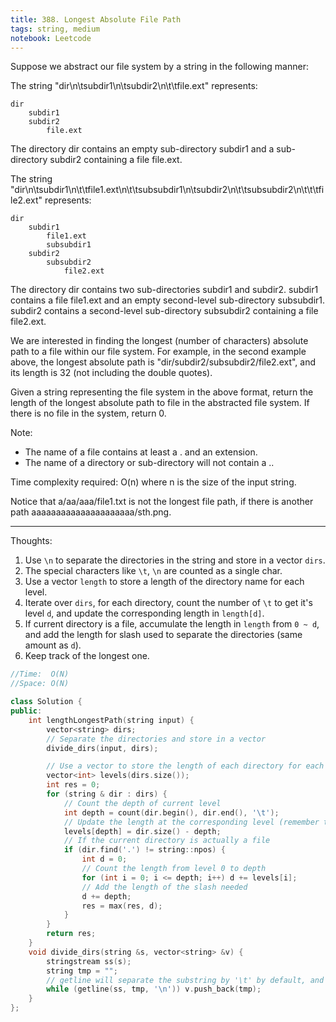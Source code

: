 ```yaml
---
title: 388. Longest Absolute File Path
tags: string, medium
notebook: Leetcode
---
```


Suppose we abstract our file system by a string in the following manner:

The string "dir\n\tsubdir1\n\tsubdir2\n\t\tfile.ext" represents:
```
dir
    subdir1
    subdir2
        file.ext
```
The directory dir contains an empty sub-directory subdir1 and a sub-directory subdir2 containing a file file.ext.

The string "dir\n\tsubdir1\n\t\tfile1.ext\n\t\tsubsubdir1\n\tsubdir2\n\t\tsubsubdir2\n\t\t\tfile2.ext" represents:

```
dir
    subdir1
        file1.ext
        subsubdir1
    subdir2
        subsubdir2
            file2.ext
```

The directory dir contains two sub-directories subdir1 and subdir2. subdir1 contains a file file1.ext and an empty second-level sub-directory subsubdir1. subdir2 contains a second-level sub-directory subsubdir2 containing a file file2.ext.

We are interested in finding the longest (number of characters) absolute path to a file within our file system. For example, in the second example above, the longest absolute path is "dir/subdir2/subsubdir2/file2.ext", and its length is 32 (not including the double quotes).

Given a string representing the file system in the above format, return the length of the longest absolute path to file in the abstracted file system. If there is no file in the system, return 0.

Note:
- The name of a file contains at least a . and an extension.
- The name of a directory or sub-directory will not contain a ..

Time complexity required: O(n) where n is the size of the input string.

Notice that a/aa/aaa/file1.txt is not the longest file path, if there is another path aaaaaaaaaaaaaaaaaaaaa/sth.png.

----------
Thoughts:
1. Use `\n` to separate the directories in the string and store in a vector `dirs`.
2. The special characters like `\t`, `\n` are counted as a single char.
3. Use a vector `length` to store a length of the directory name for each level.
4. Iterate over `dirs`, for each directory, count the number of `\t` to get it's level `d`, and update the corresponding length in `length[d]`.
5. If current directory is a file, accumulate the length in `length` from `0 ~ d`, and add the length for slash used to separate the directories (same amount as `d`).
6. Keep track of the longest one.

```c++
//Time:  O(N)
//Space: O(N)

class Solution {
public:
    int lengthLongestPath(string input) {
        vector<string> dirs;
        // Separate the directories and store in a vector
        divide_dirs(input, dirs);

        // Use a vector to store the length of each directory for each level as we iterate over all directories
        vector<int> levels(dirs.size());
        int res = 0;
        for (string & dir : dirs) {
            // Count the depth of current level
            int depth = count(dir.begin(), dir.end(), '\t');
            // Update the length at the corresponding level (remember to exclude the length for '\t')
            levels[depth] = dir.size() - depth;
            // If the current directory is actually a file 
            if (dir.find('.') != string::npos) {
                int d = 0;
                // Count the length from level 0 to depth
                for (int i = 0; i <= depth; i++) d += levels[i];
                // Add the length of the slash needed 
                d += depth;
                res = max(res, d);
            }
        }
        return res;
    }
    void divide_dirs(string &s, vector<string> &v) {
        stringstream ss(s);
        string tmp = "";
        // getline will separate the substring by '\t' by default, and each time put one substring into tmp
        while (getline(ss, tmp, '\n')) v.push_back(tmp);
    }
};
```
